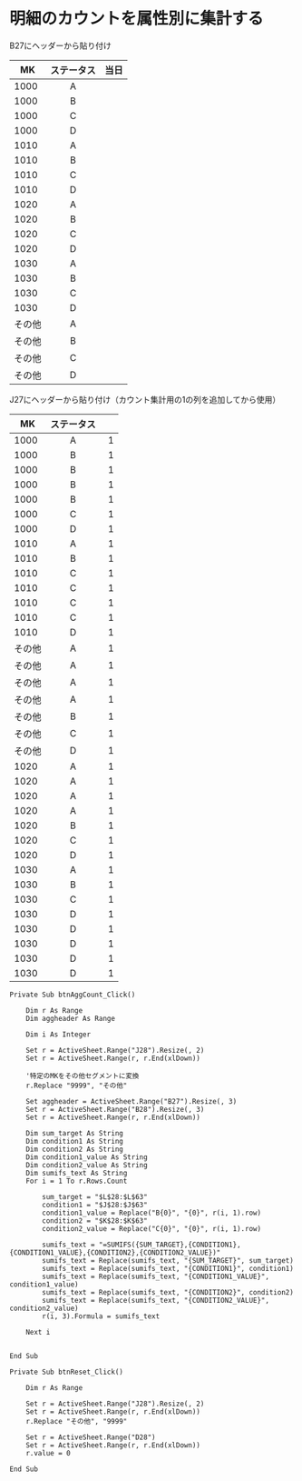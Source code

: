 # 明細のカウントを属性別に集計する
B27にヘッダーから貼り付け

| MK | ステータス | 当日 |
|--------|:----------:|-----:|
| 1000 | A | 　 |
| 1000 | B | 　 |
| 1000 | C | 　 |
| 1000 | D | 　 |
| 1010 | A | 　 |
| 1010 | B | 　 |
| 1010 | C | 　 |
| 1010 | D | 　 |
| 1020 | A | 　 |
| 1020 | B | 　 |
| 1020 | C | 　 |
| 1020 | D | 　 |
| 1030 | A | 　 |
| 1030 | B | 　 |
| 1030 | C | 　 |
| 1030 | D | 　 |
| その他 | A | 　 |
| その他 | B | 　 |
| その他 | C | 　 |
| その他 | D | 　 |

J27にヘッダーから貼り付け（カウント集計用の1の列を追加してから使用）

| MK | ステータス | 　 |
|--------|:----------:|---:|
| 1000 | A | 1 |
| 1000 | B | 1 |
| 1000 | B | 1 |
| 1000 | B | 1 |
| 1000 | B | 1 |
| 1000 | C | 1 |
| 1000 | D | 1 |
| 1010 | A | 1 |
| 1010 | B | 1 |
| 1010 | C | 1 |
| 1010 | C | 1 |
| 1010 | C | 1 |
| 1010 | C | 1 |
| 1010 | D | 1 |
| その他 | A | 1 |
| その他 | A | 1 |
| その他 | A | 1 |
| その他 | A | 1 |
| その他 | B | 1 |
| その他 | C | 1 |
| その他 | D | 1 |
| 1020 | A | 1 |
| 1020 | A | 1 |
| 1020 | A | 1 |
| 1020 | A | 1 |
| 1020 | B | 1 |
| 1020 | C | 1 |
| 1020 | D | 1 |
| 1030 | A | 1 |
| 1030 | B | 1 |
| 1030 | C | 1 |
| 1030 | D | 1 |
| 1030 | D | 1 |
| 1030 | D | 1 |
| 1030 | D | 1 |
| 1030 | D | 1 |

```
Private Sub btnAggCount_Click()
    
    Dim r As Range
    Dim aggheader As Range
    
    Dim i As Integer
    
    Set r = ActiveSheet.Range("J28").Resize(, 2)
    Set r = ActiveSheet.Range(r, r.End(xlDown))
    
    '特定のMKをその他セグメントに変換
    r.Replace "9999", "その他"
    
    Set aggheader = ActiveSheet.Range("B27").Resize(, 3)
    Set r = ActiveSheet.Range("B28").Resize(, 3)
    Set r = ActiveSheet.Range(r, r.End(xlDown))
    
    Dim sum_target As String
    Dim condition1 As String
    Dim condition2 As String
    Dim condition1_value As String
    Dim condition2_value As String
    Dim sumifs_text As String
    For i = 1 To r.Rows.Count
        
        sum_target = "$L$28:$L$63"
        condition1 = "$J$28:$J$63"
        condition1_value = Replace("B{0}", "{0}", r(i, 1).row)
        condition2 = "$K$28:$K$63"
        condition2_value = Replace("C{0}", "{0}", r(i, 1).row)
        
        sumifs_text = "=SUMIFS({SUM_TARGET},{CONDITION1},{CONDITION1_VALUE},{CONDITION2},{CONDITION2_VALUE})"
        sumifs_text = Replace(sumifs_text, "{SUM_TARGET}", sum_target)
        sumifs_text = Replace(sumifs_text, "{CONDITION1}", condition1)
        sumifs_text = Replace(sumifs_text, "{CONDITION1_VALUE}", condition1_value)
        sumifs_text = Replace(sumifs_text, "{CONDITION2}", condition2)
        sumifs_text = Replace(sumifs_text, "{CONDITION2_VALUE}", condition2_value)
        r(i, 3).Formula = sumifs_text
        
    Next i
    
    
End Sub
```
```
Private Sub btnReset_Click()

    Dim r As Range
    
    Set r = ActiveSheet.Range("J28").Resize(, 2)
    Set r = ActiveSheet.Range(r, r.End(xlDown))
    r.Replace "その他", "9999"

    Set r = ActiveSheet.Range("D28")
    Set r = ActiveSheet.Range(r, r.End(xlDown))
    r.value = 0

End Sub
```
